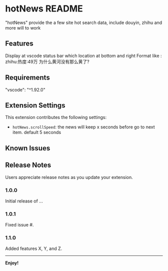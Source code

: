 # hotNews README
"hotNews" provide the a few site hot search data, include douyin, zhihu and more will to work

## Features

Display at vscode status bar which location at bottom and right
Format like : zhihu:热度:49万 为什么黄河没有那么黄了?

## Requirements

"vscode": "^1.92.0"

## Extension Settings


This extension contributes the following settings:

* `hotNews.scrollSpeed`: the news will keep x seconds before go to next item. default 5 seconds 

## Known Issues


## Release Notes

Users appreciate release notes as you update your extension.

### 1.0.0

Initial release of ...

### 1.0.1

Fixed issue #.

### 1.1.0

Added features X, Y, and Z.

---

**Enjoy!**
